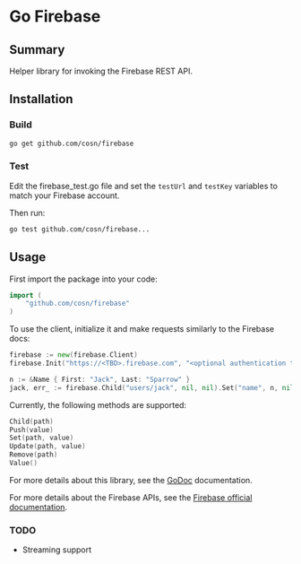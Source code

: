 Go Firebase
========

## Summary

Helper library for invoking the Firebase REST API.

## Installation

### Build

```sh
go get github.com/cosn/firebase
```

### Test

Edit the firebase_test.go file and set the ```testUrl``` and ```testKey``` variables to match your Firebase account.

Then run:
```sh
go test github.com/cosn/firebase...
```

## Usage

First import the package into your code:
```go
import (
    "github.com/cosn/firebase"
)
```

To use the client, initialize it and make requests similarly to the Firebase docs:
```go
firebase := new(firebase.Client)
firebase.Init("https://<TBD>.firebase.com", "<optional authentication token>", nil)

n := &Name { First: "Jack", Last: "Sparrow" }
jack, err_ := firebase.Child("users/jack", nil, nil).Set("name", n, nil)
```

Currently, the following methods are supported:
```go
Child(path)
Push(value)
Set(path, value)
Update(path, value)
Remove(path)
Value()
```

For more details about this library, see the [GoDoc](http://godoc.org/github.com/cosn/firebase) documentation.

For more details about the Firebase APIs, see the [Firebase official documentation](https://www.firebase.com/docs/).

### TODO

- Streaming support
